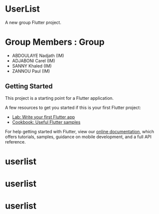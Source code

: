 # UserList

A new group Flutter project.

# Group Members : Group 

- ABDOULAYE Nadjath (IM)
- ADJABONI Carel (IM)
- SANNY Khaled (IM)
- ZANNOU Paul (IM)

## Getting Started

This project is a starting point for a Flutter application.

A few resources to get you started if this is your first Flutter project:

- [Lab: Write your first Flutter app](https://flutter.dev/docs/get-started/codelab)
- [Cookbook: Useful Flutter samples](https://flutter.dev/docs/cookbook)

For help getting started with Flutter, view our
[online documentation](https://flutter.dev/docs), which offers tutorials,
samples, guidance on mobile development, and a full API reference.
# userlist
# userlist
# userlist
